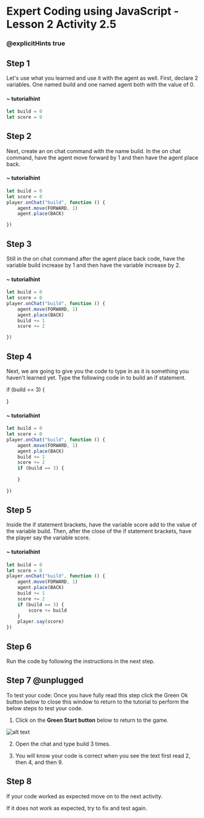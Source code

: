 # Expert Coding using JavaScript - Lesson 2 Activity 2.5
### @explicitHints true

## Step 1

Let's use what you learned and use it with the agent as well. 
First, declare 2 variables. One named build and one named agent both with the value of 0. 

#### ~ tutorialhint
```javascript
let build = 0
let score = 0

```


## Step 2 
Next, create an on chat command with the name build.  In the on chat command, have the agent move forward by 1 and then have the agent place back. 

#### ~ tutorialhint
```javascript
let build = 0
let score = 0
player.onChat("build", function () {
    agent.move(FORWARD, 1)
    agent.place(BACK)

})
```


## Step 3
Still in the on chat command after the agent place back code, have the variable build increase by 1 and then have the variable increase by 2. 

#### ~ tutorialhint
```javascript
let build = 0
let score = 0
player.onChat("build", function () {
    agent.move(FORWARD, 1)
    agent.place(BACK)
    build += 1
    score += 2

})
```


## Step 4
Next, we are going to give you the code to type in as it is something you haven't learned yet.  Type the following code in to build an if statement. 

if (build == 3) {

}



#### ~ tutorialhint
```javascript
let build = 0
let score = 0
player.onChat("build", function () {
    agent.move(FORWARD, 1)
    agent.place(BACK)
    build += 1
    score += 2
    if (build == 3) {
        
    }
    
})
```

## Step 5
Inside the if statement brackets, have the variable score add to the value of the variable build. Then, after the close of the if statement brackets, have the player say the variable score.


#### ~ tutorialhint
```javascript
let build = 0
let score = 0
player.onChat("build", function () {
    agent.move(FORWARD, 1)
    agent.place(BACK)
    build += 1
    score += 2
    if (build == 3) {
        score += build
    }
    player.say(score)
})
```

## Step 6
Run the code by following the instructions in the next step. 

## Step 7 @unplugged
To test your code:
Once you have fully read this step click the Green Ok button below to close this window to return to the tutorial to perform the below steps to test your code.

1. Click on the **Green Start button** below to return to the game.

  

![alt text](https://expertjs.codingcredentials.com/Lesson1/1.1/1.JPG?raw=true  "Start")

2. Open the chat and type build 3 times. 

2. You will know your code is correct when you see the text first read 2, then 4, and then 9. 



## Step 8

If your code worked as expected move on to the next activity.
  
If it does not work as expected, try to fix and test again.

